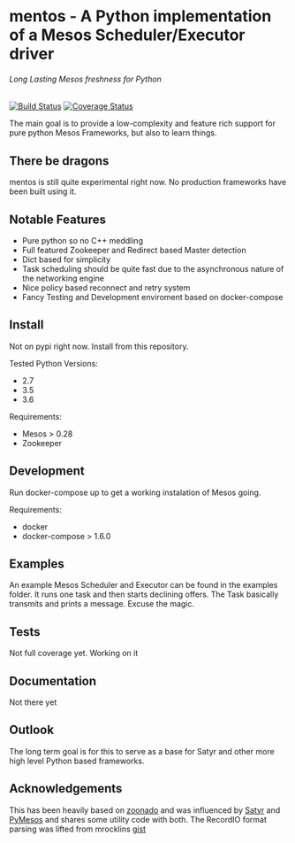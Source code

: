 
# mentos - A Python implementation  of a Mesos Scheduler/Executor driver
###### Long Lasting Mesos freshness for Python

[![Build Status](https://travis-ci.org/Arttii/mentos.svg?branch=master)](https://travis-ci.org/Arttii/mentos)
[![Coverage Status](https://coveralls.io/repos/github/Arttii/mentos/badge.svg)](https://coveralls.io/github/Arttii/mentos)

The main goal is to provide a low-complexity and feature rich support for pure python Mesos Frameworks, but also to learn things.

## There be dragons
mentos is still quite experimental right now. No production frameworks have been built using it.

## Notable Features

- Pure python so no C++ meddling
- Full featured Zookeeper and Redirect based Master detection
- Dict based for simplicity
- Task scheduling should be quite fast due to the asynchronous nature of the networking engine
- Nice policy based reconnect and retry system
- Fancy Testing and Development enviroment based on docker-compose

## Install

Not on pypi right now. Install from this repository.

Tested Python Versions:
- 2.7
- 3.5
- 3.6

Requirements:
- Mesos > 0.28
- Zookeeper


## Development
Run docker-compose up to get a working instalation of Mesos going.

Requirements:
- docker
- docker-compose > 1.6.0


## Examples
An example Mesos Scheduler and Executor can be found in the examples folder. It runs one task and then starts declining offers. The Task basically transmits and prints a message. Excuse the magic.

## Tests
Not full coverage yet. Working on it

## Documentation
Not there yet

## Outlook
The long term goal is for this to serve as a base for Satyr and other more high level Python based frameworks.

## Acknowledgements
This has been heavily based on [zoonado](https://github.com/wglass/zoonado) and was influenced by [Satyr](https://github.com/lensacom/satyr) and [PyMesos](https://github.com/douban/pymesos) and shares some utility code with both.
The RecordIO format parsing was lifted from mrocklins [gist](https://gist.github.com/mrocklin/72cfd17a9f097e7880730d66cbde16a0)
